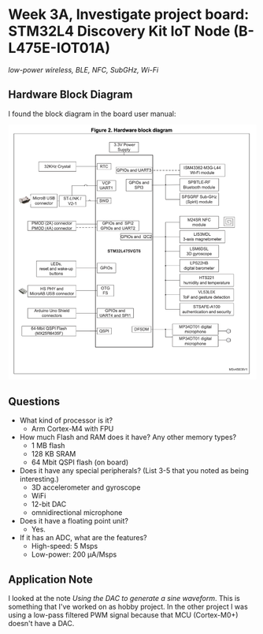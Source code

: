 # Week 3A, Investigate project board: STM32L4 Discovery Kit IoT Node (B-L475E-IOT01A)

*low-power wireless, BLE, NFC, SubGHz, Wi-Fi*

## Hardware Block Diagram

I found the block diagram in the board user manual:

![block diagram](img/block_diagram.png)

## Questions

- What kind of processor is it?
  - Arm Cortex-M4 with FPU
- How much Flash and RAM does it have? Any other memory types?
  - 1 MB flash
  - 128 KB SRAM
  - 64 Mbit QSPI flash (on board)
- Does it have any special peripherals? (List 3-5 that you noted as being interesting.)
  - 3D accelerometer and gyroscope
  - WiFi
  - 12-bit DAC
  - omnidirectional microphone
- Does it have a floating point unit?
  - Yes.
- If it has an ADC, what are the features?
  - High-speed: 5 Msps
  - Low-power: 200 μA/Msps

## Application Note

I looked at the note *Using the DAC to generate a sine waveform*.
This is something that I've worked on as hobby project.
In the other project I was using a low-pass filtered PWM signal because that MCU (Cortex-M0+) doesn't have a DAC.
